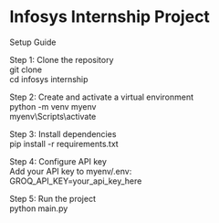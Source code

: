 # Infosys Internship Project

Setup Guide

Step 1: Clone the repository  
git clone <your-repo-url>  
cd infosys internship

Step 2: Create and activate a virtual environment  
python -m venv myenv  
myenv\Scripts\activate

Step 3: Install dependencies  
pip install -r requirements.txt

Step 4: Configure API key  
Add your API key to myenv/.env:  
GROQ_API_KEY=your_api_key_here

Step 5: Run the project  
python main.py
